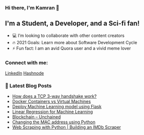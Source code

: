 ### Hi there, I'm Kamran 👋

## I'm a Student, a Developer, and a Sci-fi fan!
- 💻  I’m looking to collaborate with other content creators
- 🔥  2021 Goals: Learn more about Software Development Cycle
- ⚡ Fun fact: I am an avid Quora user and a vivid meme lover

### Connect with me:

[LinkedIn](https://www.linkedin.com/in/skamranahmed/)
[Hashnode](https://skamranahmed.hashnode.dev/)


### 📕 Latest Blog Posts
<!-- BLOG-POST-LIST:START -->
- [How does a TCP 3-way handshake work?](https://www.techcodemonk.in/2021/04/25/tcp-3-way-handshake/)
- [Docker Containers vs Virtual Machines](https://www.techcodemonk.in/2021/04/16/docker-containers-vs-virtual-machines/)
- [Deploy Machine Learning model using Flask](https://www.techcodemonk.in/2020/05/07/deploy-machine-learning-model-using-flask/)
- [Linear Regression for Machine Learning](https://www.techcodemonk.in/2020/05/05/linear-regression-machine-learning/)
- [Blockchain – Unchained](https://www.techcodemonk.in/2020/03/15/blockchain-unchained-blockchain-all-about-blockchainwhat-is-blockchai/)
- [Changing the MAC address using Python](https://www.techcodemonk.in/2020/02/05/changing-the-mac-address-using-python/)
- [Web Scraping with Python | Building an IMDb Scraper](https://www.techcodemonk.in/2020/01/18/web-scraping-with-python-building-an-imdb-scraper/)
<!-- BLOG-POST-LIST:END -->

[website]: https://www.techcodemonk.in/
[linkedin]: https://www.linkedin.com/in/skamranahmed/
